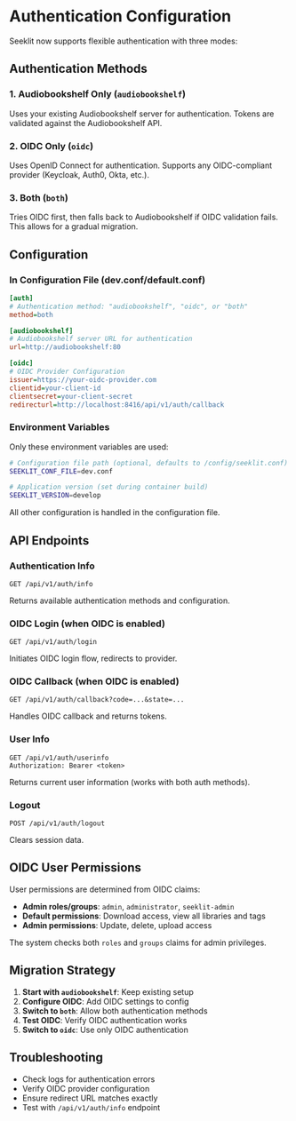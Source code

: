 # Authentication Configuration

Seeklit now supports flexible authentication with three modes:

## Authentication Methods

### 1. Audiobookshelf Only (`audiobookshelf`)

Uses your existing Audiobookshelf server for authentication. Tokens are validated against the Audiobookshelf API.

### 2. OIDC Only (`oidc`)

Uses OpenID Connect for authentication. Supports any OIDC-compliant provider (Keycloak, Auth0, Okta, etc.).

### 3. Both (`both`)

Tries OIDC first, then falls back to Audiobookshelf if OIDC validation fails. This allows for a gradual migration.

## Configuration

### In Configuration File (dev.conf/default.conf)

```ini
[auth]
# Authentication method: "audiobookshelf", "oidc", or "both"
method=both

[audiobookshelf]
# Audiobookshelf server URL for authentication
url=http://audiobookshelf:80

[oidc]
# OIDC Provider Configuration
issuer=https://your-oidc-provider.com
clientid=your-client-id
clientsecret=your-client-secret
redirecturl=http://localhost:8416/api/v1/auth/callback
```

### Environment Variables

Only these environment variables are used:

```bash
# Configuration file path (optional, defaults to /config/seeklit.conf)
SEEKLIT_CONF_FILE=dev.conf

# Application version (set during container build)
SEEKLIT_VERSION=develop
```

All other configuration is handled in the configuration file.

## API Endpoints

### Authentication Info

```
GET /api/v1/auth/info
```

Returns available authentication methods and configuration.

### OIDC Login (when OIDC is enabled)

```
GET /api/v1/auth/login
```

Initiates OIDC login flow, redirects to provider.

### OIDC Callback (when OIDC is enabled)

```
GET /api/v1/auth/callback?code=...&state=...
```

Handles OIDC callback and returns tokens.

### User Info

```
GET /api/v1/auth/userinfo
Authorization: Bearer <token>
```

Returns current user information (works with both auth methods).

### Logout

```
POST /api/v1/auth/logout
```

Clears session data.

## OIDC User Permissions

User permissions are determined from OIDC claims:

- **Admin roles/groups**: `admin`, `administrator`, `seeklit-admin`
- **Default permissions**: Download access, view all libraries and tags
- **Admin permissions**: Update, delete, upload access

The system checks both `roles` and `groups` claims for admin privileges.

## Migration Strategy

1. **Start with `audiobookshelf`**: Keep existing setup
2. **Configure OIDC**: Add OIDC settings to config
3. **Switch to `both`**: Allow both authentication methods
4. **Test OIDC**: Verify OIDC authentication works
5. **Switch to `oidc`**: Use only OIDC authentication

## Troubleshooting

- Check logs for authentication errors
- Verify OIDC provider configuration
- Ensure redirect URL matches exactly
- Test with `/api/v1/auth/info` endpoint
